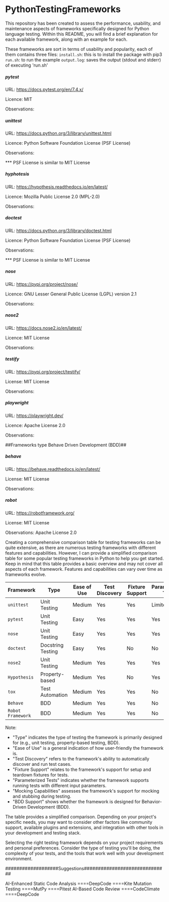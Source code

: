 # PythonTestingFrameworks
This repository has been created to assess the performance, usability, and maintenance aspects of frameworks specifically designed for Python language testing.
Within this README, you will find a brief explanation for each available framework, along with an example for each.

These frameworks are sort in terms of usability and popularity, each of them contains three files:
`install.sh`: this is to install the package with pip3
`run.sh`: to run the example
`output.log`: saves the output (stdout and stderr) of executing 'run.sh'

##### pytest #####
URL: https://docs.pytest.org/en/7.4.x/

Licence: MIT

Observations:

##### unittest #####
URL: https://docs.python.org/3/library/unittest.html

Licence: Python Software Foundation License (PSF License)

Observations:

*** PSF License is similar to MIT License


##### hyphotesis #####
URL: https://hypothesis.readthedocs.io/en/latest/

Licence: Mozilla Public License 2.0 (MPL-2.0)

Observations:

##### doctest #####
URL: https://docs.python.org/3/library/doctest.html

Licence: Python Software Foundation License (PSF License)

Observations: 

*** PSF License is similar to MIT License

##### nose #####
URL: https://pypi.org/project/nose/

Licence: GNU Lesser General Public License (LGPL) version 2.1

Observations:

##### nose2 #####
URL: https://docs.nose2.io/en/latest/

Licence: MIT License

Observations:

##### testify #####
URL: https://pypi.org/project/testify/

License: MIT License

Observations:

##### playwright #####
URL: https://playwright.dev/

Licence: Apache License 2.0

Observations:


##Frameworks type Behave Driven Development (BDD)##

##### behave #####
URL: https://behave.readthedocs.io/en/latest/

License: MIT License

Observations:

##### robot #####
URL: https://robotframework.org/

License: MIT License

Observations: Apache License 2.0


Creating a comprehensive comparison table for testing frameworks can be quite extensive, as there are numerous testing frameworks with different features and capabilities. However, I can provide a simplified comparison table for some popular testing frameworks in Python to help you get started. Keep in mind that this table provides a basic overview and may not cover all aspects of each framework. Features and capabilities can vary over time as frameworks evolve.

| Framework           | Type              | Ease of Use      | Test Discovery | Fixture Support | Parameterized Tests | Mocking Capabilities | BDD Support |
|---------------------|-------------------|------------------|-----------------|-----------------|----------------------|-----------------------|-------------|
| `unittest`          | Unit Testing      | Medium           | Yes             | Yes             | Limited              | Limited               | No          |
| `pytest`            | Unit Testing      | Easy             | Yes             | Yes             | Yes                  | Yes                   | No          |
| `nose`              | Unit Testing      | Easy             | Yes             | Yes             | Yes                  | Limited               | No          |
| `doctest`           | Docstring Testing | Easy             | Yes             | No              | No                   | Limited               | No          |
| `nose2`             | Unit Testing      | Medium           | Yes             | Yes             | Yes                  | Limited               | No          |
| `Hypothesis`        | Property-based    | Medium           | Yes             | No              | Yes                  | No                    | No          |
| `tox`               | Test Automation   | Medium           | Yes             | Yes             | No                   | No                    | No          |
| `Behave`            | BDD               | Medium           | Yes             | Yes             | No                   | No                    | Yes         |
| `Robot Framework`   | BDD               | Medium           | Yes             | Yes             | No                   | No                    | Yes         |

Note:
- "Type" indicates the type of testing the framework is primarily designed for (e.g., unit testing, property-based testing, BDD).
- "Ease of Use" is a general indication of how user-friendly the framework is.
- "Test Discovery" refers to the framework's ability to automatically discover and run test cases.
- "Fixture Support" relates to the framework's support for setup and teardown fixtures for tests.
- "Parameterized Tests" indicates whether the framework supports running tests with different input parameters.
- "Mocking Capabilities" assesses the framework's support for mocking and stubbing during testing.
- "BDD Support" shows whether the framework is designed for Behavior-Driven Development (BDD).

The table provides a simplified comparison. Depending on your project's specific needs, you may want to consider other factors like community support, available plugins and extensions, and integration with other tools in your development and testing stack.

Selecting the right testing framework depends on your project requirements and personal preferences. Consider the type of testing you'll be doing, the complexity of your tests, and the tools that work well with your development environment.







###################Suggestions##############################

AI-Enhanced Static Code Analysis
====DeepCode
====Kite
Mutation Testing 
====MutPy
====Pitest
AI-Based Code Review
====CodeClimate
====DeepCode


